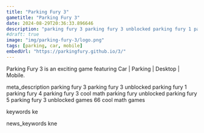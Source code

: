 ```yaml
---
title: "Parking Fury 3"
gametitle: "Parking Fury 3"
date: 2024-08-29T20:36:33.896646
description: "parking fury 3 parking fury 3 unblocked parking fury 1 parking fury 4 parking fury 3 cool math parking fury unblocked parking fury 5 parking fury 3 unblocked games 66 cool math games"
#draft: true
image: "img/parking-fury-3/logo.png"
tags: [parking, car, mobile]
embedUrl: "https://parkingfury.github.io/3/"
---
```


Parking Fury 3 is an exciting game featuring Car | Parking | Desktop | Mobile.

meta_description
parking fury 3 parking fury 3 unblocked parking fury 1 parking fury 4 parking fury 3 cool math parking fury unblocked parking fury 5 parking fury 3 unblocked games 66 cool math games


keywords
ke


news_keywords
kne
